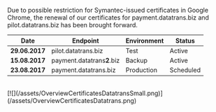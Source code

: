 Due to possible restriction for Symantec-issued certificates in Google Chrome, the renewal of our certificates for payment.datatrans.biz and pilot.datatrans.biz has been brought forward. 

Date | Endpoint | Environment | Status
--- | --- | --- | ---
**29.06.2017** | pilot.datatrans.biz | Test | Active
**15.08.2017** | payment.datatrans**2**.biz | Backup | Active
**23.08.2017** | payment.datatrans.biz | Production | Scheduled
<br/>
[![](/assets/OverviewCertificatesDatatransSmall.png)](/assets/OverviewCertificatesDatatrans.png)
